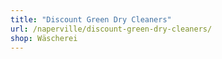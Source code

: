 ```yaml
---
title: "Discount Green Dry Cleaners"
url: /naperville/discount-green-dry-cleaners/
shop: Wäscherei
---
```

